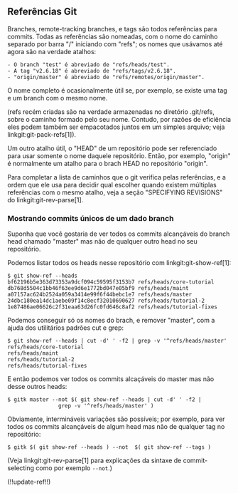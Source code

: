 ﻿## Referências Git  ##

Branches, remote-tracking branches, e tags são todos referências para
commits. Todas as referências são nomeadas, com o nome do caminho
separado por barra "/" iniciando com "refs"; os nomes que usávamos até
agora são na verdade atalhos:

	- O branch "test" é abreviado de "refs/heads/test".
	- A tag "v2.6.18" é abreviado de "refs/tags/v2.6.18".
	- "origin/master" é abreviado de "refs/remotes/origin/master".

O nome completo é ocasionalmente útil se, por exemplo, se existe uma tag
e um branch com o mesmo nome.

(refs recém criadas são na verdade armazenadas no diretório .git/refs,
sobre o caminho formado pelo seu nome. Contudo, por razões de eficiência eles
podem também ser empacotados juntos em um simples arquivo; veja 
linkgit:git-pack-refs[1]).

Um outro atalho útil, o "HEAD" de um repositório pode ser referenciado para
usar somente o nome daquele repositório. Então, por exemplo, "origin" é 
normalmente um atalho para o brach HEAD no repositório "origin".

Para completar a lista de caminhos que o git verifica pelas referências, e
a ordem que ele usa para decidir qual escolher quando existem múltiplas
referências com o mesmo atalho, veja a seção "SPECIFYING
REVISIONS" do linkgit:git-rev-parse[1]. 


### Mostrando commits únicos de um dado branch ###

Suponha que você gostaria de ver todos os commits alcançáveis do branch head
chamado "master" mas não de qualquer outro head no seu repositório.

Podemos listar todos os heads nesse repositório com linkgit:git-show-ref[1]:

    $ git show-ref --heads
    bf62196b5e363d73353a9dcf094c59595f3153b7 refs/heads/core-tutorial
    db768d5504c1bb46f63ee9d6e1772bd047e05bf9 refs/heads/maint
    a07157ac624b2524a059a3414e99f6f44bebc1e7 refs/heads/master
    24dbc180ea14dc1aebe09f14c8ecf32010690627 refs/heads/tutorial-2
    1e87486ae06626c2f31eaa63d26fc0fd646c8af2 refs/heads/tutorial-fixes

Podemos conseguir só os nomes do brach, e remover "master", com a ajuda dos
utilitários padrões cut e grep:

    $ git show-ref --heads | cut -d' ' -f2 | grep -v '^refs/heads/master'
    refs/heads/core-tutorial
    refs/heads/maint
    refs/heads/tutorial-2
    refs/heads/tutorial-fixes

E então podemos ver todos os commits alcaçáveis do master mas não desse outros 
heads:    

    $ gitk master --not $( git show-ref --heads | cut -d' ' -f2 |
    				grep -v '^refs/heads/master' )

Obviamente, intermináveis variações são possíveis; por exemplo, para ver todos
os commits alcançáveis de algum head mas não de qualquer tag no repositório:                    

    $ gitk $( git show-ref --heads ) --not  $( git show-ref --tags )

(Veja linkgit:git-rev-parse[1] para explicações da sintaxe de commit-selecting
como por exemplo `--not`.)

(!!update-ref!!)
